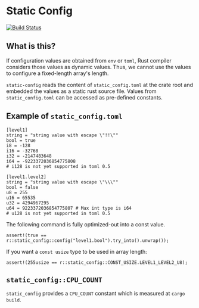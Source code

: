 # Static Config

[![Build Status](https://jenkins.kaist.ac.kr/buildStatus/icon?job=ANLAB-KAIST%2Frust-static-config%2Fmaster)](https://jenkins.kaist.ac.kr/job/ANLAB-KAIST/job/rust-static-config/job/master/)

## What is this?

If configuration values are obtained from `env` or `toml`, Rust compiler considers those values as dynamic values.
Thus, we cannot use the values to configure a fixed-length array's length.

`static-config` reads the content of `static_config.toml` at the crate root and embedded the values as a static rust source file.
Values from `static_config.toml` can be accessed as pre-defined constants.

## Example of `static_config.toml`

```{.toml}
[level1]
string = "string value with escape \"!!\""
bool = true
i8 = -128
i16 = -32768
i32 = -2147483648
i64 = -9223372036854775808
# i128 is not yet supported in toml 0.5

[level1.level2]
string = "string value with escape \"\\\""
bool = false
u8 = 255
u16 = 65535
u32 = 4294967295
u64 = 9223372036854775807 # Max int type is i64
# u128 is not yet supported in toml 0.5
```

The following command is fully optimized-out into a const value.

```{.rs}
assert!(true == r::static_config::config("level1.bool").try_into().unwrap());
```

If you want a `const usize` type to be used in array length:

```{.rs}
assert!(255usize == r::static_config::CONST_USIZE.LEVEL1_LEVEL2_U8);
```

## `static_config::CPU_COUNT`

`static_config` provides a `CPU_COUNT` constant which is measured at `cargo build`.
